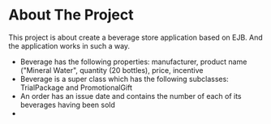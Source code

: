 
# About The Project
This project is about create a beverage store application based on EJB. And the application works in such a way.

- Beverage has the following properties: manufacturer, product name ("Mineral Water", quantity (20 bottles), price, incentive
- Beverage is a super class which has the following subclasses: TrialPackage and PromotionalGift
- An order has an issue date and contains the number of each of its beverages having been sold
- 